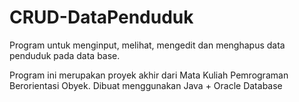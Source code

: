 # CRUD-DataPenduduk
Program untuk menginput, melihat, mengedit dan menghapus data penduduk pada data base.

Program ini merupakan proyek akhir dari Mata Kuliah Pemrograman Berorientasi Obyek.
Dibuat menggunakan Java + Oracle Database
